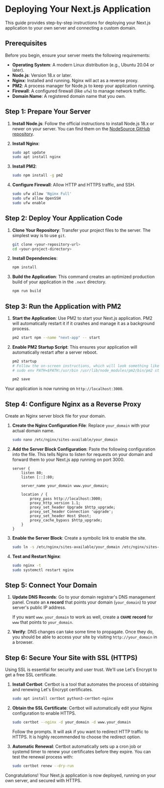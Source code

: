 # Deploying Your Next.js Application

This guide provides step-by-step instructions for deploying your Next.js application to your own server and connecting a custom domain.

## Prerequisites

Before you begin, ensure your server meets the following requirements:

-   **Operating System**: A modern Linux distribution (e.g., Ubuntu 20.04 or later).
-   **Node.js**: Version 18.x or later.
-   **Nginx**: Installed and running. Nginx will act as a reverse proxy.
-   **PM2**: A process manager for Node.js to keep your application running.
-   **Firewall**: A configured firewall (like `ufw`) to manage network traffic.
-   **Domain Name**: A registered domain name that you own.

## Step 1: Prepare Your Server

1.  **Install Node.js**:
    Follow the official instructions to install Node.js 18.x or newer on your server. You can find them on the [NodeSource GitHub repository](https://github.com/nodesource/distributions).

2.  **Install Nginx**:
    ```bash
    sudo apt update
    sudo apt install nginx
    ```

3.  **Install PM2**:
    ```bash
    sudo npm install -g pm2
    ```

4.  **Configure Firewall**:
    Allow HTTP and HTTPS traffic, and SSH.
    ```bash
    sudo ufw allow 'Nginx Full'
    sudo ufw allow OpenSSH
    sudo ufw enable
    ```

## Step 2: Deploy Your Application Code

1.  **Clone Your Repository**:
    Transfer your project files to the server. The simplest way is to use `git`.
    ```bash
    git clone <your-repository-url>
    cd <your-project-directory>
    ```

2.  **Install Dependencies**:
    ```bash
    npm install
    ```

3.  **Build the Application**:
    This command creates an optimized production build of your application in the `.next` directory.
    ```bash
    npm run build
    ```

## Step 3: Run the Application with PM2

1.  **Start the Application**:
    Use PM2 to start your Next.js application. PM2 will automatically restart it if it crashes and manage it as a background process.
    ```bash
    pm2 start npm --name "next-app" -- start
    ```

2.  **Enable PM2 Startup Script**:
    This ensures your application will automatically restart after a server reboot.
    ```bash
    pm2 startup
    # Follow the on-screen instructions, which will look something like this:
    # sudo env PATH=$PATH:/usr/bin /usr/lib/node_modules/pm2/bin/pm2 startup systemd -u <username> --hp /home/<username>

    pm2 save
    ```

Your application is now running on `http://localhost:3000`.

## Step 4: Configure Nginx as a Reverse Proxy

Create an Nginx server block file for your domain.

1.  **Create the Nginx Configuration File**:
    Replace `your_domain` with your actual domain name.
    ```bash
    sudo nano /etc/nginx/sites-available/your_domain
    ```

2.  **Add the Server Block Configuration**:
    Paste the following configuration into the file. This tells Nginx to listen for requests on your domain and forward them to your Next.js app running on port 3000.

    ```nginx
    server {
        listen 80;
        listen [::]:80;

        server_name your_domain www.your_domain;

        location / {
            proxy_pass http://localhost:3000;
            proxy_http_version 1.1;
            proxy_set_header Upgrade $http_upgrade;
            proxy_set_header Connection 'upgrade';
            proxy_set_header Host $host;
            proxy_cache_bypass $http_upgrade;
        }
    }
    ```

3.  **Enable the Server Block**:
    Create a symbolic link to enable the site.
    ```bash
    sudo ln -s /etc/nginx/sites-available/your_domain /etc/nginx/sites-enabled/
    ```

4.  **Test and Restart Nginx**:
    ```bash
    sudo nginx -t
    sudo systemctl restart nginx
    ```

## Step 5: Connect Your Domain

1.  **Update DNS Records**:
    Go to your domain registrar's DNS management panel. Create an **`A` record** that points your domain (`your_domain`) to your server's public IP address.
    
    If you want `www.your_domain` to work as well, create a **`CNAME` record** for `www` that points to `your_domain`.

2.  **Verify**:
    DNS changes can take some time to propagate. Once they do, you should be able to access your site by visiting `http://your_domain` in a browser.

## Step 6: Secure Your Site with SSL (HTTPS)

Using SSL is essential for security and user trust. We'll use Let's Encrypt to get a free SSL certificate.

1.  **Install Certbot**:
    Certbot is a tool that automates the process of obtaining and renewing Let's Encrypt certificates.
    ```bash
    sudo apt install certbot python3-certbot-nginx
    ```

2.  **Obtain the SSL Certificate**:
    Certbot will automatically edit your Nginx configuration to enable HTTPS.
    ```bash
    sudo certbot --nginx -d your_domain -d www.your_domain
    ```
    Follow the prompts. It will ask if you want to redirect HTTP traffic to HTTPS. It is highly recommended to choose the redirect option.

3.  **Automatic Renewal**:
    Certbot automatically sets up a cron job or systemd timer to renew your certificates before they expire. You can test the renewal process with:
    ```bash
    sudo certbot renew --dry-run
    ```

Congratulations! Your Next.js application is now deployed, running on your own server, and secured with HTTPS.
